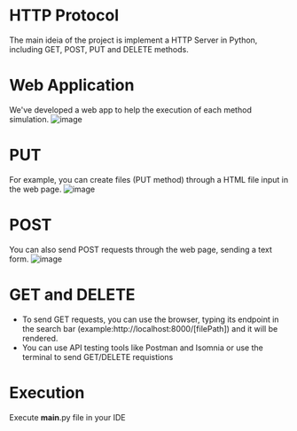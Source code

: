 # HTTP Protocol
The main ideia of the project is implement a HTTP Server in Python, including GET, POST, PUT and DELETE methods.

# Web Application
We've developed a web app to help the execution of each method simulation.
![image](https://user-images.githubusercontent.com/56837996/117586418-6a79bc00-b0ee-11eb-9f6f-75c5219dd8aa.png)


# PUT
For example, you can create files (PUT method) through a HTML file input in the web page.
![image](https://user-images.githubusercontent.com/56837996/117586265-7e70ee00-b0ed-11eb-851a-271cd95d3c09.png)


# POST
You can also send POST requests through the web page, sending a text form.
![image](https://user-images.githubusercontent.com/56837996/117586315-da3b7700-b0ed-11eb-8162-d0c4460c980c.png)


# GET and DELETE

- To send GET requests, you can use the browser, typing its endpoint in the search bar (example:http://localhost:8000/[filePath]) and it will be rendered.
- You can use API testing tools like Postman and Isomnia or use the terminal to send GET/DELETE requistions 

# Execution
Execute __main__.py file in your IDE

